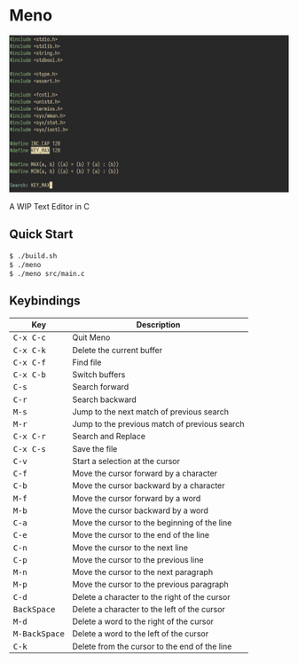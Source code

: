 # Meno
![Meno](img/meno.png)

A WIP Text Editor in C

## Quick Start
```console
$ ./build.sh
$ ./meno
$ ./meno src/main.c
```

## Keybindings
| Key | Description |
| --- | ----------- |
| <kbd>C-x C-c</kbd> | Quit Meno |
| <kbd>C-x C-k</kbd> | Delete the current buffer |
| <kbd>C-x C-f</kbd> | Find file |
| <kbd>C-x C-b</kbd> | Switch buffers |
| <kbd>C-s</kbd> | Search forward |
| <kbd>C-r</kbd> | Search backward |
| <kbd>M-s</kbd> | Jump to the next match of previous search |
| <kbd>M-r</kbd> | Jump to the previous match of previous search |
| <kbd>C-x C-r</kbd> | Search and Replace |
| <kbd>C-x C-s</kbd> | Save the file |
| <kbd>C-v</kbd> | Start a selection at the cursor |
| <kbd>C-f</kbd> | Move the cursor forward by a character |
| <kbd>C-b</kbd> | Move the cursor backward by a character |
| <kbd>M-f</kbd> | Move the cursor forward by a word |
| <kbd>M-b</kbd> | Move the cursor backward by a word |
| <kbd>C-a</kbd> | Move the cursor to the beginning of the line |
| <kbd>C-e</kbd> | Move the cursor to the end of the line |
| <kbd>C-n</kbd> | Move the cursor to the next line |
| <kbd>C-p</kbd> | Move the cursor to the previous line |
| <kbd>M-n</kbd> | Move the cursor to the next paragraph |
| <kbd>M-p</kbd> | Move the cursor to the previous paragraph |
| <kbd>C-d</kbd> | Delete a character to the right of the cursor |
| <kbd>BackSpace</kbd> | Delete a character to the left of the cursor |
| <kbd>M-d</kbd> | Delete a word to the right of the cursor |
| <kbd>M-BackSpace</kbd> | Delete a word to the left of the cursor |
| <kbd>C-k</kbd> | Delete from the cursor to the end of the line |
